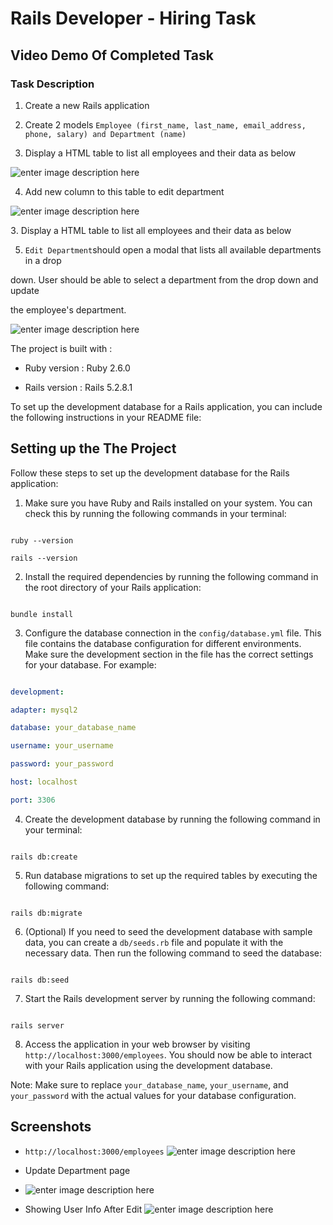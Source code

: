 
  

#  Rails Developer - Hiring Task

## Video Demo Of Completed Task


### Task Description

1. Create a new Rails application

  

2. Create 2 models `Employee (first_name, last_name, email_address, phone, salary) and Department (name)`

3. Display a HTML table to list all employees and their data as below

![enter image description here](https://i.postimg.cc/x8WwtwD1/Screenshot-from-2023-05-25-00-37-19.png)

4. Add new column to this table to edit department

![enter image description here](https://i.postimg.cc/d0VJkKJb/Screenshot-from-2023-05-25-00-39-48.png)

 Display a HTML table to list all employees and their data as below

5. `Edit Department`should open a modal that lists all available departments in a drop

down. User should be able to select a department from the drop down and update

the employee's department.

![enter image description here](https://i.postimg.cc/jdhVzk3t/Screenshot-from-2023-05-25-00-40-46.png)

  

  

The project is built with :

  

  

* Ruby version : Ruby 2.6.0

  
  

* Rails version : Rails 5.2.8.1

  

To set up the development database for a Rails application, you can include the following instructions in your README file:

  

## Setting up the The Project

  

Follow these steps to set up the development database for the Rails application:

  

1. Make sure you have Ruby and Rails installed on your system. You can check this by running the following commands in your terminal:

```

ruby --version

rails --version

```

  

2. Install the required dependencies by running the following command in the root directory of your Rails application:

```

bundle install

```

  

3. Configure the database connection in the `config/database.yml` file. This file contains the database configuration for different environments. Make sure the development section in the file has the correct settings for your database. For example:

```yml

development:

adapter: mysql2

database: your_database_name

username: your_username

password: your_password

host: localhost

port: 3306

```

  

4. Create the development database by running the following command in your terminal:

```

rails db:create

```

  

5. Run database migrations to set up the required tables by executing the following command:

```

rails db:migrate

```

  

6. (Optional) If you need to seed the development database with sample data, you can create a `db/seeds.rb` file and populate it with the necessary data. Then run the following command to seed the database:

```

rails db:seed

```

  

7. Start the Rails development server by running the following command:

```

rails server

```

  

8. Access the application in your web browser by visiting `http://localhost:3000/employees`. You should now be able to interact with your Rails application using the development database.

  

Note: Make sure to replace `your_database_name`, `your_username`, and `your_password` with the actual values for your database configuration.

## Screenshots

- `http://localhost:3000/employees`
![enter image description here](https://i.postimg.cc/KckBk6z3/Screenshot-from-2023-05-25-00-46-14.png)

- Update Department page
- ![enter image description here](https://i.postimg.cc/YSPjtSQn/Screenshot-from-2023-05-25-00-48-06.png)
- Showing User Info After Edit
![enter image description here](https://i.postimg.cc/bwCwRvVy/Screenshot-from-2023-05-25-00-48-56.png)